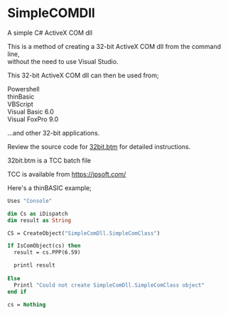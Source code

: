 # SimpleCOMDll
A simple C# ActiveX COM dll 

This is a method of creating a 32-bit ActiveX COM dll from the command line,  
without the need to use Visual Studio.

This 32-bit ActiveX COM dll can then be used from;

Powershell  
thinBasic  
VBScript  
Visual Basic 6.0  
Visual FoxPro 9.0

...and other 32-bit applications.

Review the source code for <a href="https://github.com/JoeC4281/SimpleCOMDll/blob/main/32bit.btm" target="_blank">32bit.btm</a> for detailed instructions.

32bit.btm is a TCC batch file

TCC is available from https://jpsoft.com/

Here's a thinBASIC example;
```vb script
Uses "Console"

dim Cs as iDispatch
dim result as String

CS = CreateObject("SimpleComDll.SimpleComClass")

If IsComObject(cs) then
  result = cs.PPP(6.59)

  printl result
  
Else
  Printl "Could not create SimpleComDll.SimpleComClass object"
end if

cs = Nothing
```
